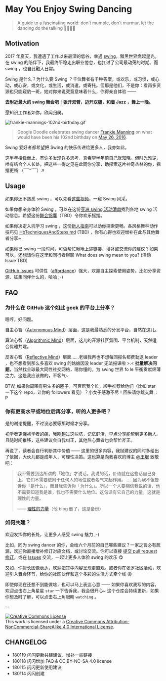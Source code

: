 # May You Enjoy Swing Dancing

> A guide to a fascinating world: don't mumble, don't murmur, let the dancing do the talking 💃🏻🕺🏻

## Motivation

2017 年夏天，我遭遇了工作以来最深的低谷，幸遇 [swing](https://en.wikipedia.org/wiki/Swing_(dance))，黯黑世界燃起星光。在 swing 的陪伴下，我最终平稳走出职业倦怠，也扛过了公司最动荡的时期。而 swing ，也自此融入日常。

Swing 是什么？为什么要 Swing ？千位舞者有千种答案，或欢乐，或习惯，或心动，或心安，或文化，或生活，或消遣，或寄托。但那是他们，不是你：看再多资源也只能窥豹一斑，她对你来说究竟意味着什么，你得亲自体验 —— 

**去附近最大的 swing 舞会吧！张开双臂，迈开双腿，和着 Jazz ，舞上一晚。**

愿知识工作者如你，欣闻归属。

![frankie-mannings-102nd-birthday.gif](http://ishanshan.qiniudn.com/share/frankie-mannings-102nd-birthday.gif)

> Google Doodle celebrates swing dancer [Frankie Manning](http://www.frankiemanning.com/) on what would have been his 102nd birthday on [May 26, 2016](https://www.google.com/doodles/frankie-mannings-102nd-birthday?hl=en).


Swing 爱好者都希望把 Swing 的快乐传递给更多人，我亦如此。

这半年拾级而上，有许多发现许多思考，真希望半年前自己就知晓。但时光难逆，唯有结合个人长处，把这些一得之见在此同你分享，助探索这片神奇丛林的你，摇摆更畅 （￣︶￣）↗



## Usage

如果你还不熟悉 swing ，可以先看[这些视频](https://github.com/ishanshan/EnjoySwingDancing/blob/master/IdxHighLightResources.md#swing-dancing-%E6%98%9F%E6%A0%87%E8%B5%84%E6%BA%90)，一窥 Swing 风采。

如果你想亲身体验 Swing ，可以在这份[亚洲 swing 活动清单](https://github.com/ishanshan/EnjoySwingDancing/blob/master/IdxHighLightResources.md#swing-%E5%91%A8%E8%BE%B9)找到各地 swing 活动信息。希望这份[舞会锦囊](HbParty.md)（TBD）令你欢乐摇摆。

如果你决定入坑学习 swing ，这份[新人指南](HbSwingBeginner.md)可以助你探索更畅。各风格舞种动作技巧见 [HbTechniquesAndSteps.md](HbTechniquesAndSteps.md) (TBD) ，你有心得也欢迎增补在此与其他舞者分享~

如果你已 swing 一段时间，可否帮忙瞅瞅上述链接，增补或交流你的建议？如果可以，还想请你在这里和同行者聊聊 What does swing mean to you? (活动 Issue TBD) 

[GitHub Issues](https://github.com/ishanshan//issues) 可供性（[affordance](https://en.wikipedia.org/wiki/Affordance)）强大，欢迎自主探索使用姿势，比如分享资源、征集同伴什么的，哈哈 ;-)

## FAQ

### 为什么在 GitHub 这个如此 geek 的平台上分享？

嗯哼，好问题。

自主心智（[Autonomous Mind](http://www.keithstanovich.com/Site/Research_on_Reasoning_files/Stanovich_Two_MInds.pdf)）层面，这是我最熟悉的分发平台，自然在这儿。

算法心智（[Algorithmic Mind](http://www.keithstanovich.com/Site/Research_on_Reasoning_files/Stanovich_Two_MInds.pdf)）层面，这儿的开源社区氛围、平台机制，天然适合优雅共建。

反省心智（[Reflective Mind](http://www.keithstanovich.com/Site/Research_on_Reasoning_files/Stanovich_Two_MInds.pdf)）层面……老娘我再也不想每回报名都费劲逮 leader ，也不想看到那么多喜欢 swing 的姑娘因没 leader 无法报课啦 >.< **批量解决问题**，当然找全球最大同性社交网络，嗯你懂的。为 swing 世界 fo le 平衡贡献绵薄之力，这是我应该做的，不客气~

BTW, 如果你周围有男生多的圈子，可否帮我个忙，顺手推荐给他们（比如 star 一下这个 repo，让你的 followers 看见）？小女子感激不尽！回头请你跳支舞 ：P

### 你有更高水平或地位后再分享，听的人更多吧？

是的谢谢提醒，不过没必要等那时候才分享。

初学者更懂初学者的痛，我刚趟过这些坑，记忆鲜活，早点分享能帮到更多新人。且随时间推移，这些建议会自我纠正，其他热心舞者也会帮忙斧正。

再说了，读者会自行判断其中价值 —— 这里的很多内容，我抛建议的同时多给出了依据，大伙儿都是成年人，可理性决策。这也算是向我喜欢的博主 [@王垠](https://github.com/yinwang0) 致敬吧：

> 我不需要到达所谓的「地位」才说话。我说的话，价值就在这些话自己身上，它们不需要依附于任何人的地位或者名气来起作用。……因为我不但告诉你「是什么」，而且我告诉你「为什么」。所以一个人要相信我说的话，他不需要知道我是谁，我也不需要什么地位。这句话有它自己的力量，这就是理性的力量。
> 
> —— [理性的力量](http://web.archive.org/web/20171216175507/http://www.yinwang.org/blog-cn/2017/11/01/power-of-reasoning)（他 blog 删了，这是备份）


### 如何共建？

欢迎发挥你的长处，让更多人感受 swing 魅力 ;-)

比如，同为 swing dancer 的你，会给六个月前的自己哪些建议？一家之言必有疏漏，欢迎你直接增补修订对应文档，或讨论交流。你可以直接 [提交 pull request 修订](https://guides.github.com/activities/forking/#making-changes)，或在 [Issues](https://github.com/ishanshan//issues) 交流，一起让更多人体验 swing 的欢乐 😋

又如，你擅长图像表达，欢迎把其中内容呈现更直观。或者你在张罗社区活动，欢迎引入舞会环节，给你的社区伙伴和这个多彩的生活方式牵个线 😝

即使你现在还想不到能做啥，也可以马上表达心意 —— 如果你喜欢我写的内容，欢迎点击右上角星星 `star` 一下告诉我，我会很开心~ 这个仓库会持续更新，如果你想及时了解，可以点击右上角眼睛 `watching` 。

--

<a rel="license" href="http://creativecommons.org/licenses/by-nc-sa/4.0/"><img alt="Creative Commons License" style="border-width:0" src="https://i.creativecommons.org/l/by-nc-sa/4.0/88x31.png" /></a><br />This work is licensed under a <a rel="license" href="http://creativecommons.org/licenses/by-nc-sa/4.0/">Creative Commons Attribution-NonCommercial-ShareAlike 4.0 International License</a>.

## CHANGELOG 

- 180119 闪闪更新共建建议、增补一些链接
- 180118 闪闪增加 FAQ & CC BY-NC-SA 4.0 license
- 180115 闪闪更新使用建议
- 180114 闪闪创建


